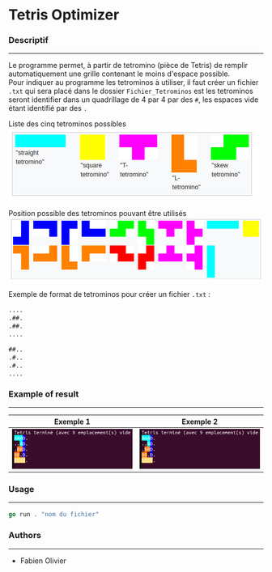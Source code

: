 # Tetris Optimizer

### Descriptif
_______
Le programme permet, à partir de tetromino (pièce de Tetris) de remplir automatiquement une grille contenant le moins d'espace possible.<br>
Pour indiquer au programme les tetrominos à utiliser, il faut créer un fichier `.txt` qui sera placé dans le dossier `Fichier_Tetrominos` est les tetrominos seront identifier dans un quadrillage de 4 par 4 par des `#`, les espaces vide étant identifié par des `.`

Liste des cinq tetrominos possibles<br>
<img src="./readme/tetrominos.png">


Position possible des tetrominos pouvant être utilisés<br>
<img src="./readme/alltetrominos.png">

Exemple de format de tetrominos pour créer un fichier `.txt` :
```
....
.##.
.##.
....
```
```
##..
.#..
.#..
....
```

### Example of result
_______
<table align= "center">
    <thead>
        <th align= "center">Exemple 1</th>
        <th align= "center">Exemple 2</th>
    </thead>
    <tbody>
        <tr>
            <td><img src="./readme/exemple2.png"></td>
            <td><img src="./readme/exemple2.png"></td>
        </tr>    
    </tbody>
</table>

### Usage
_______
```go
go run . "nom du fichier"
```

### Authors
_______
+ Fabien Olivier


